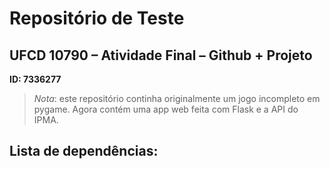 # Repositório de Teste
## UFCD 10790 – Atividade Final – Github + Projeto

**ID: 7336277**

> *Nota*: este repositório continha originalmente um jogo incompleto em pygame. Agora contém uma app web feita com Flask e a API do IPMA.

Lista de dependências:
- 